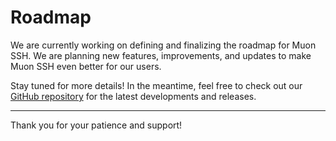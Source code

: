 # Roadmap

We are currently working on defining and finalizing the roadmap for Muon SSH. We are planning new features, improvements, and updates to make Muon SSH even better for our users.

Stay tuned for more details! In the meantime, feel free to check out our [GitHub repository](https://github.com/devlinx9/muon-ssh) for the latest developments and releases.

---

Thank you for your patience and support!